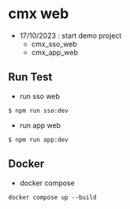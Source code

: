 # cmx web

- 17/10/2023 : start demo project
    - cmx_sso_web
    - cmx_app_web

## Run Test

- run sso web
```
$ npm run sso:dev
```

- run app web
```
$ npm run app:dev
```

## Docker

- docker compose

```
docker compose up --build
```
